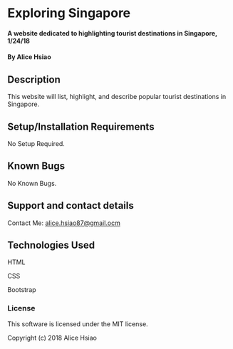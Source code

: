 # Exploring Singapore

#### A website dedicated to highlighting tourist destinations in Singapore, 1/24/18

#### By Alice Hsiao

## Description

This website will list, highlight, and describe popular tourist destinations in Singapore.

## Setup/Installation Requirements

No Setup Required.

## Known Bugs

No Known Bugs.

## Support and contact details

Contact Me: alice.hsiao87@gmail.ocm

## Technologies Used

HTML

CSS

Bootstrap

### License

This software is licensed under the MIT license.

Copyright (c) 2018 Alice Hsiao
